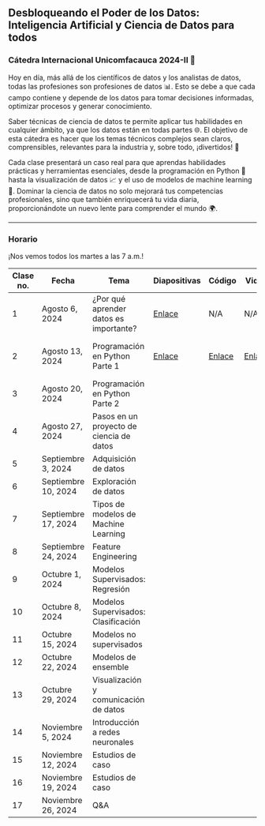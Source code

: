 ## Desbloqueando el Poder de los Datos: Inteligencia Artificial y Ciencia de Datos para todos
### Cátedra Internacional Unicomfacauca 2024-II 🚀

Hoy en día, más allá de los científicos de datos y los analistas de datos, todas las profesiones son profesiones de datos 📊. Esto se debe a que cada campo contiene y depende de los datos para tomar decisiones informadas, optimizar procesos y generar conocimiento.

Saber técnicas de ciencia de datos te permite aplicar tus habilidades en cualquier ámbito, ya que los datos están en todas partes 🌐. El objetivo de esta cátedra es hacer que los temas técnicos complejos sean claros, comprensibles, relevantes para la industria y, sobre todo, ¡divertidos! 👾

Cada clase presentará un caso real para que aprendas habilidades prácticas y herramientas esenciales, desde la programación en Python 🐍 hasta la visualización de datos 📈 y el uso de modelos de machine learning 🤖. Dominar la ciencia de datos no solo mejorará tus competencias profesionales, sino que también enriquecerá tu vida diaria, proporcionándote un nuevo lente para comprender el mundo 🌍.

***

### Horario

¡Nos vemos todos los martes a las 7 a.m.!

| **Clase no.** | **Fecha**           | **Tema**                                 | **Diapositivas**                                                                                                                                                                                                                                     | **Código**                                                                                      | **Video**                                                                                                                     | **Clave** | **Taller**                                                                                                             |
|---------------|---------------------|------------------------------------------|------------------------------------------------------------------------------------------------------------------------------------------------------------------------------------------------------------------------------------------------------|-------------------------------------------------------------------------------------------------|-------------------------------------------------------------------------------------------------------------------------------|-----------|------------------------------------------------------------------------------------------------------------------------|
|       1       |    Agosto 6, 2024   |  ¿Por qué aprender datos es importante?  | [Enlace](https://nbviewer.org/github/vivianamarquez/unicomfacauca-ai-2024/blob/main/clases/01.%20%C2%BFPor%20qu%C3%A9%20aprender%20datos%20es%20tan%20importante%3F%20/01.%20%C2%BFPor%20qu%C3%A9%20aprender%20datos%20es%20tan%20importante%3F.pdf) | N/A                                                                                             | N/A                                                                                                                           | N/A       | [Enlace](https://forms.gle/GJHpEWBKzXxTQFrs9)                                                                          |
| 2             | Agosto 13, 2024     | Programación en Python Parte 1           | [Enlace](https://nbviewer.org/github/vivianamarquez/unicomfacauca-ai-2024/blob/main/clases/02.%20Programaci%C3%B3n%20en%20Python%20Parte%201/02.%20Programaci%C3%B3n%20en%20Python%20Parte%201.pptx.pdf)                                             | [Enlace](https://colab.research.google.com/drive/14i3bmnxjpdEHmjWWNo_iSKF336Dv3XtC?usp=sharing) | [Enlace](https://us06web.zoom.us/rec/share/UDBYd02fVke7u6e7lXAtKvU7ufoBPFeTZIiTSeoa9SZefEKXBjxXFI2ui3U4Rcio.jGJNsXxlQMwtoCcO) | d%J%Q2nL  | [Enlace](https://colab.research.google.com/drive/14i3bmnxjpdEHmjWWNo_iSKF336Dv3XtC?usp=sharing) -- Ejercicios al final |
| 3             | Agosto 20, 2024     | Programación en Python Parte 2           |                                                                                                                                                                                                                                                      |                                                                                                 |                                                                                                                               |           | [Enlace](https://colab.research.google.com/drive/1uolAxCz5n4WGRZ9yJ6GvdXroXA-qTE2g?usp=sharing)                        |
| 4             | Agosto 27, 2024     | Pasos en un proyecto de ciencia de datos |                                                                                                                                                                                                                                                      |                                                                                                 |                                                                                                                               |           |                                                                                                                        |
| 5             | Septiembre 3, 2024  | Adquisición de datos                     |                                                                                                                                                                                                                                                      |                                                                                                 |                                                                                                                               |           |                                                                                                                        |
| 6             | Septiembre 10, 2024 | Exploración de datos                     |                                                                                                                                                                                                                                                      |                                                                                                 |                                                                                                                               |           |                                                                                                                        |
| 7             | Septiembre 17, 2024 | Tipos de modelos de Machine Learning     |                                                                                                                                                                                                                                                      |                                                                                                 |                                                                                                                               |           |                                                                                                                        |
| 8             | Septiembre 24, 2024 | Feature Engineering                      |                                                                                                                                                                                                                                                      |                                                                                                 |                                                                                                                               |           |                                                                                                                        |
| 9             | Octubre 1, 2024     | Modelos Supervisados: Regresión          |                                                                                                                                                                                                                                                      |                                                                                                 |                                                                                                                               |           |                                                                                                                        |
| 10            | Octubre 8, 2024     | Modelos Supervisados: Clasificación      |                                                                                                                                                                                                                                                      |                                                                                                 |                                                                                                                               |           |                                                                                                                        |
| 11            | Octubre 15, 2024    | Modelos no supervisados                  |                                                                                                                                                                                                                                                      |                                                                                                 |                                                                                                                               |           |                                                                                                                        |
| 12            | Octubre 22, 2024    | Modelos de ensemble                      |                                                                                                                                                                                                                                                      |                                                                                                 |                                                                                                                               |           |                                                                                                                        |
| 13            | Octubre 29, 2024    | Visualización y comunicación de datos    |                                                                                                                                                                                                                                                      |                                                                                                 |                                                                                                                               |           |                                                                                                                        |
| 14            | Noviembre 5, 2024   | Introducción a redes neuronales          |                                                                                                                                                                                                                                                      |                                                                                                 |                                                                                                                               |           |                                                                                                                        |
| 15            | Noviembre 12, 2024  | Estudios de caso                         |                                                                                                                                                                                                                                                      |                                                                                                 |                                                                                                                               |           |                                                                                                                        |
| 16            | Noviembre 19, 2024  | Estudios de caso                         |                                                                                                                                                                                                                                                      |                                                                                                 |                                                                                                                               |           |                                                                                                                        |
| 17            | Noviembre 26, 2024  | Q&A                                      |                                                                                                                                                                                                                                                      |                                                                                                 |                                                                                                                               |           |                                                                                                                        |
